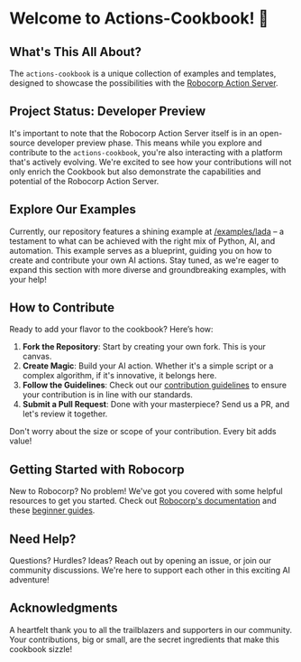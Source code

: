 # Welcome to Actions-Cookbook! 🌟

## What's This All About?

The `actions-cookbook` is a unique collection of examples and templates, 
designed to showcase the possibilities with the [Robocorp Action Server](https://github.com/robocorp/robocorp).

## Project Status: Developer Preview

It's important to note that the Robocorp Action Server itself is in an open-source developer preview phase.
This means while you explore and contribute to the `actions-cookbook`, you're also interacting with a platform
that's actively evolving. We're excited to see how your contributions will not only enrich the Cookbook
but also demonstrate the capabilities and potential of the Robocorp Action Server.

## Explore Our Examples

Currently, our repository features a shining example at 
[/examples/lada](/examples/lada) – a testament to what can be achieved with the right 
mix of Python, AI, and automation. This example serves as a blueprint, 
guiding you on how to create and contribute your own AI actions.
Stay tuned, as we're eager to expand this section with more diverse
and groundbreaking examples, with your help!

## How to Contribute

Ready to add your flavor to the cookbook? Here’s how:

1. **Fork the Repository**: Start by creating your own fork. This is your canvas.
2. **Create Magic**: Build your AI action. Whether it's a simple script or a complex algorithm, if it's innovative, it belongs here.
3. **Follow the Guidelines**: Check out our [contribution guidelines]() to ensure your contribution is in line with our standards.
4. **Submit a Pull Request**: Done with your masterpiece? Send us a PR, and let's review it together.

Don't worry about the size or scope of your contribution. Every bit adds value!

## Getting Started with Robocorp

New to Robocorp? No problem! We've got you covered with some helpful resources to get you started.
Check out [Robocorp's documentation]() and these [beginner guides]().

## Need Help?
Questions? Hurdles? Ideas? Reach out by opening an issue, or join our community discussions. We're here to support each other in this exciting AI adventure!

## Acknowledgments
A heartfelt thank you to all the trailblazers and supporters in our community. Your contributions, big or small, are the secret ingredients that make this cookbook sizzle!
